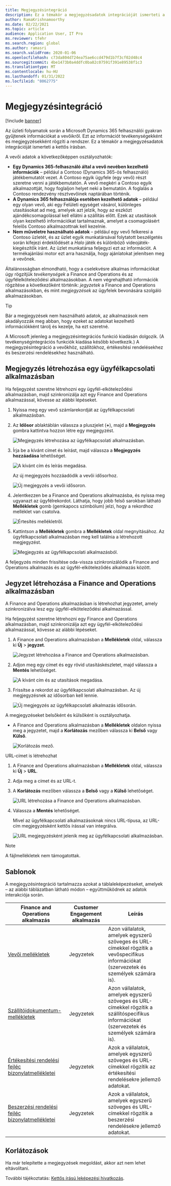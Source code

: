 ```yaml
---
title: Megjegyzésintegráció
description: Ez a témakör a megjegyzésadatok integrációját ismerteti a kettős írásban.
author: RamaKrishnamoorthy
ms.date: 02/22/2021
ms.topic: article
audience: Application User, IT Pro
ms.reviewer: tfehr
ms.search.region: global
ms.author: ramasri
ms.search.validFrom: 2020-01-06
ms.openlocfilehash: c73da804d724ea75ae6ccd479d1b7f3cf02d48c4
ms.sourcegitcommit: 4be1473b0a4ddfc0ba82c07591f391e89538f1c3
ms.translationtype: MT
ms.contentlocale: hu-HU
ms.lasthandoff: 01/31/2022
ms.locfileid: "8062775"
---
```

# <a name="note-integration"></a>Megjegyzésintegráció

[!include [banner](../../includes/banner.md)]



Az üzleti folyamatok során a Microsoft Dynamics 365 felhasználói gyakran gyűjtenek információkat a vevőikről. Ezt az információt tevékenységekként és megjegyzésekként rögzíti a rendszer. Ez a témakör a megjegyzésadatok integrációját ismerteti a kettős írásban.

A vevői adatok a következőképpen osztályozhatók:

+ **Egy Dynamics 365-felhasználó által a vevő nevében kezelhető információk** – például a Contoso (Dynamics 365-ös felhasználó) játékbemutatót vezet. A Contoso egyik ügyfele (egy vevő) részt szeretne venni a játékbemutatón. A vevő megkéri a Contoso egyik alkalmazottját, hogy foglaljon helyet neki a bemutatón. A foglalás a Contoso rendezvény résztvevőinek naptárában történik.
+ **A Dynamics 365 felhasználója esetében kezelhető adatok** – például egy olyan vevő, aki egy Felületi egységet vásárol, különleges utasításokat ad meg, amelyek azt jelzik, hogy az eszközt ajándékcsomagolással kell ellátni a szállítás előtt. Ezek az utasítások olyan kezelhető információkat tartalmaznak, amelyet a csomagolásért felelős Contoso alkalmazottnak kell kezelnie.
+ **Nem műveletre használható adatok** – például egy vevő felkeresi a Contoso üzletét, és az üzlet egyik munkatársával folytatott beszélgetés során kifejezi érdeklődését a *Halo* játék és különböző videojáték-kiegészítők iránt. Az üzlet munkatársa feljegyzi ezt az információt. A termékajánlási motor ezt arra használja, hogy ajánlatokat jelenítsen meg a vevőnek.

Általánosságban elmondható, hogy a cselekvésre alkalmas információkat úgy rögzítjük *tevékenységek* a Finance and Operations és az ügyfélelköteleződési alkalmazásokban. A nem végrehajtható információk rögzítése a következőként történik: *jegyzetek* a Finance and Operations alkalmazásokban, és mint *megjegyzések* az ügyfelek bevonására szolgáló alkalmazásokban.

> [!TIP]
> Bár a megjegyzések nem használható adatok, az alkalmazások nem akadályozzák meg abban, hogy ezeket az adatokat kezelhető információkként tárolj és kezelje, ha ezt szeretné.

A Microsoft jelenleg a megjegyzésintegrációs funkció kiadásán dolgozik. (A tevékenységintegrációs funkciók kiadása később következik.) A megjegyzésintegráció a vevőkhöz, szállítókhoz, értékesítési rendelésekhez és beszerzési rendelésekhez használható.

## <a name="create-a-note-in-a-customer-engagement-app"></a>Megjegyzés létrehozása egy ügyfélkapcsolati alkalmazásban

Ha feljegyzést szeretne létrehozni egy ügyfél-elköteleződési alkalmazásban, majd szinkronizálja azt egy Finance and Operations alkalmazással, kövesse az alábbi lépéseket.

1. Nyissa meg egy vevő számlarekordját az ügyfélkapcsolati alkalmazásban.
2. Az **Idősor** ablaktáblán válassza a pluszjelet (**+**), majd a **Megjegyzés** gombra kattintva hozzon létre egy megjegyzést.

    ![Megjegyzés létrehozása az ügyfélkapcsolati alkalmazásban.](media/notes-ce-1.png)

3. Írja be a kívánt címet és leírást, majd válassza a **Megjegyzés hozzáadása** lehetőséget.

    ![A kívánt cím és leírás megadása.](media/notes-ce-2.png)

    Az új megjegyzés hozzáadódik a vevői idősorhoz.

    ![Új megjegyzés a vevői idősoron.](media/notes-ce-3.png)

4. Jelentkezzen be a Finance and Operations alkalmazásba, és nyissa meg ugyanazt az ügyfélrekordot. Láthatja, hogy jobb felső sarokban látható **Mellékletek** gomb (gemkapocs szimbólum) jelzi, hogy a rekordhoz melléklet van csatolva.

    ![Értesítés mellékletről.](media/notes-ce-4.png)

5. Kattintson a **Mellékletek** gombra a **Mellékletek** oldal megnyitásához. Az ügyfélkapcsolati alkalmazásban meg kell találnia a létrehozott megjegyzést.

    ![Megjegyzés az ügyfélkapcsolati alkalmazásból.](media/notes-ce-5.png)

A feljegyzés minden frissítése oda-vissza szinkronizálódik a Finance and Operations alkalmazás és az ügyfél-elköteleződés alkalmazás között.

## <a name="create-a-note-in-a-finance-and-operations-app"></a>Jegyzet létrehozása a Finance and Operations alkalmazásban

A Finance and Operations alkalmazásban is létrehozhat jegyzetet, amely szinkronizálva lesz egy ügyfél-elköteleződési alkalmazással.

Ha feljegyzést szeretne létrehozni egy Finance and Operations alkalmazásban, majd szinkronizálja azt egy ügyfél-elköteleződési alkalmazással, kövesse az alábbi lépéseket.

1. A Finance and Operations alkalmazásban a **Mellékletek** oldal, válassza ki **Új** \> **jegyzet**.

    ![Jegyzet létrehozása a Finance and Operations alkalmazásban.](media/notes-fo-1.png)

2. Adjon meg egy címet és egy rövid utasításkészletet, majd válassza a **Mentés** lehetőséget.

    ![A kívánt cím és az utasítások megadása.](media/notes-fo-2.png)

3. Frissítse a rekordot az ügyfélkapcsolati alkalmazásban. Az új megjegyzésnek az idősorban kell lennie.

    ![Új megjegyzés az ügyfélkapcsolati alkalmazás idősorán.](media/notes-fo-3.png)

A megjegyzéseket belsőként és külsőként is osztályozhatja.

- A Finance and Operations alkalmazásban a **Mellékletek** oldalon nyissa meg a jegyzetet, majd a **Korlátozás** mezőben válassza ki **Belső** vagy **Külső**.

    ![Korlátozás mező.](media/notes-fo-4.png)

URL-címet is létrehozhat

1. A Finance and Operations alkalmazásban a **Mellékletek** oldal, válassza ki **Új** \> **URL**.
2. Adja meg a címet és az URL-t.
3. A **Korlátozás** mezőben válassza a **Belső** vagy a **Külső** lehetőséget.

    ![URL létrehozása a Finance and Operations alkalmazásban.](media/notes-fo-5.png)

4. Válassza a **Mentés** lehetőséget.

    Mivel az ügyfélkapcsolati alkalmazásoknak nincs URL-típusa, az URL-cím megjegyzésként kettős írással van integrálva.

    ![URL megjegyzésként jelenik meg az ügyfélkapcsolati alkalmazásban.](media/notes-ce-6.png)

> [!NOTE]
> A fájlmellékletek nem támogatottak.

## <a name="templates"></a>Sablonok

A megjegyzésintegráció tartalmazza azokat a táblaleképezéseket, amelyek – az alábbi táblázatban látható módon – együttműködnek az adatok interakciója során.

| Finance and Operations alkalmazás | Customer Engagement alkalmazás | Leírás |
|----------------------------|-------------------------|-------------|
| [Vevői mellékletek](mapping-reference.md#230) | Jegyzetek | Azon vállalatok, amelyek egyszerű szöveges és URL-címekkel rögzítik a vevőspecifikus információkat (szervezetek és személyek számára is). |
| [Szállítóidokumentum-mellékletek](mapping-reference.md#231) | Jegyzetek | Azon vállalatok, amelyek egyszerű szöveges és URL-címekkel rögzítik a szállítóspecifikus információkat (szervezetek és személyek számára is). |
| [Értékesítési rendelési fejléc bizonylatmellékletei](mapping-reference.md#229) | Jegyzetek | Azok a vállalatok, amelyek egyszerű szöveges és URL-címekkel rögzítik az értékesítési rendelésekre jellemző adatokat. |
| [Beszerzési rendelési fejléc bizonylatmellékletei](mapping-reference.md#232) | Jegyzetek | Azok a vállalatok, amelyek egyszerű szöveges és URL-címekkel rögzítik a beszerzési rendelésekre jellemző adatokat. |

## <a name="limitations"></a>Korlátozások

Ha már telepítette a megjegyzések megoldást, akkor azt nem lehet eltávolítani. 

További tájékoztatás: [Kettős írású leképezési hivatkozás](mapping-reference.md).

